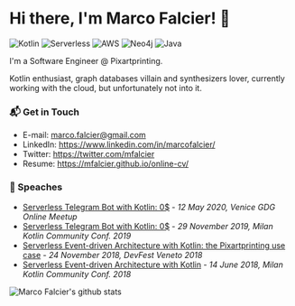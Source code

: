 # Hi there, I'm Marco Falcier! 👋

![Kotlin](https://img.shields.io/badge/Kotlin-Expert-blueviolet)
![Serverless](https://img.shields.io/badge/Serverless-Expert-red)
![AWS](https://img.shields.io/badge/AWS-Expert-yellow)
![Neo4j](https://img.shields.io/badge/Neo4j-Expert-green)
![Java](https://img.shields.io/badge/Java-Professional-orange)

I'm a Software Engineer @ Pixartprinting. 

Kotlin enthusiast, graph databases villain and synthesizers lover, currently working with the cloud, but unfortunately not into it.

### 📬 Get in Touch
 - E-mail: marco.falcier@gmail.com
 - LinkedIn: https://www.linkedin.com/in/marcofalcier/
 - Twitter: https://twitter.com/mfalcier
 - Resume: https://mfalcier.github.io/online-cv/

### 📢 Speaches
 - [Serverless Telegram Bot with Kotlin: 0$](https://www.youtube.com/watch?v=k3faWFnY-YU) - *12 May 2020, Venice GDG Online Meetup*
 - [Serverless Telegram Bot with Kotlin: 0$](https://milan.kotlincommunityconf.com/#schedule) - *29 November 2019, Milan Kotlin Community Conf. 2019*
 - [Serverless Event-driven Architecture with Kotlin: the Pixartprinting use case](https://www.youtube.com/watch?v=4vsduSesG6U) - *24 November 2018, DevFest Veneto 2018*
 - [Serverless Event-driven Architecture with Kotlin](https://vimeo.com/279129755) - *14 June 2018, Milan Kotlin Community Conf. 2018*

![Marco Falcier's github stats](https://github-readme-stats.vercel.app/api?username=mfalcier&show_icons=true&hide_border=true&count_private=true&theme=tokyonight)

<!--
**mfalcier/mfalcier** is a ✨ _special_ ✨ repository because its `README.md` (this file) appears on your GitHub profile.

Here are some ideas to get you started:

- 🔭 I’m currently working on ...
- 🌱 I’m currently learning ...
- 👯 I’m looking to collaborate on ...
- 🤔 I’m looking for help with ...
- 💬 Ask me about ...
- 📫 How to reach me: ...
- 😄 Pronouns: ...
- ⚡ Fun fact: ...
-->
